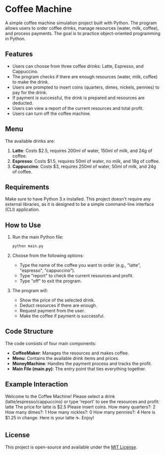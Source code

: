 # Coffee Machine

A simple coffee machine simulation project built with Python. The program allows users to order coffee drinks, manage resources (water, milk, coffee), and process payments. The goal is to practice object-oriented programming in Python.

## Features

- Users can choose from three coffee drinks: Latte, Espresso, and Cappuccino.
- The program checks if there are enough resources (water, milk, coffee) to make the drink.
- Users are prompted to insert coins (quarters, dimes, nickels, pennies) to pay for the drink.
- If payment is successful, the drink is prepared and resources are deducted.
- Users can view a report of the current resources and total profit.
- Users can turn off the coffee machine.

## Menu

The available drinks are:

1. **Latte**: Costs $2.5, requires 200ml of water, 150ml of milk, and 24g of coffee.
2. **Espresso**: Costs $1.5, requires 50ml of water, no milk, and 18g of coffee.
3. **Cappuccino**: Costs $3, requires 250ml of water, 50ml of milk, and 24g of coffee.

## Requirements

Make sure to have Python 3.x installed. This project doesn't require any external libraries, as it is designed to be a simple command-line interface (CLI) application.

## How to Use

1. Run the main Python file:
    ```bash
    python main.py
    ```

2. Choose from the following options:
    - Type the name of the coffee you want to order (e.g., "latte", "espresso", "cappuccino").
    - Type "report" to check the current resources and profit.
    - Type "off" to exit the program.

3. The program will:
    - Show the price of the selected drink.
    - Deduct resources if there are enough.
    - Request payment from the user.
    - Make the coffee if payment is successful.

## Code Structure

The code consists of four main components:

- **CoffeeMaker**: Manages the resources and makes coffee.
- **Menu**: Contains the available drink items and prices.
- **MoneyMachine**: Handles the payment process and tracks the profit.
- **Main File (main.py)**: The entry point that ties everything together.

## Example Interaction

Welcome to the Coffee Machine! Please select a drink (latte/espresso/cappuccino) or type 'report' to see the resources and profit: latte The price for latte is $2.5 Please insert coins. How many quarters?: 2 How many dimes?: 1 How many nickles?: 0 How many pennies?: 4 Here is $1.25 in change. Here is your latte ☕️. Enjoy!


## License

This project is open-source and available under the [MIT License](LICENSE).
